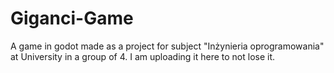 # Giganci-Game
A game in godot made as a project for subject "Inżynieria oprogramowania" at University in a group of 4. I am uploading it here to not lose it.
